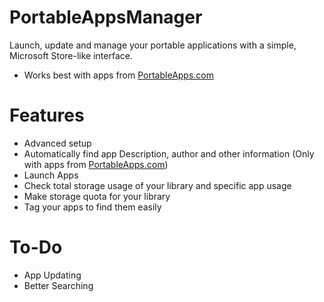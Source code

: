 # PortableAppsManager
Launch, update and manage your portable applications with a simple, Microsoft Store-like interface.
- Works best with apps from [PortableApps.com](https://portableapps.com/apps)

# Features
- Advanced setup
- Automatically find app Description, author and other information (Only with apps from [PortableApps.com](https://portableapps.com/apps))
- Launch Apps
- Check total storage usage of your library and specific app usage
- Make storage quota for your library
- Tag your apps to find them easily

# To-Do
- App Updating
- Better Searching
